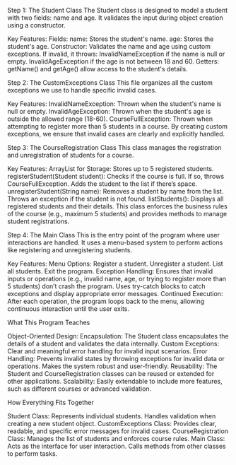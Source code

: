 Step 1: 
The Student Class
The Student class is designed to model a student with two fields: name and age. It validates the input during object creation using a constructor.

Key Features:
Fields:
name: Stores the student's name.
age: Stores the student's age.
Constructor:
Validates the name and age using custom exceptions.
If invalid, it throws:
InvalidNameException if the name is null or empty.
InvalidAgeException if the age is not between 18 and 60.
Getters:
getName() and getAge() allow access to the student's details.

Step 2: 
The CustomExceptions Class
This file organizes all the custom exceptions we use to handle specific invalid cases.

Key Features:
InvalidNameException:
Thrown when the student's name is null or empty.
InvalidAgeException:
Thrown when the student's age is outside the allowed range (18-60).
CourseFullException:
Thrown when attempting to register more than 5 students in a course.
By creating custom exceptions, we ensure that invalid cases are clearly and explicitly handled.

Step 3: 
The CourseRegistration Class
This class manages the registration and unregistration of students for a course.

Key Features:
ArrayList for Storage:
Stores up to 5 registered students.
registerStudent(Student student):
Checks if the course is full. If so, throws CourseFullException.
Adds the student to the list if there’s space.
unregisterStudent(String name):
Removes a student by name from the list.
Throws an exception if the student is not found.
listStudents():
Displays all registered students and their details.
This class enforces the business rules of the course (e.g., maximum 5 students) and provides methods to manage student registrations.

Step 4: 
The Main Class
This is the entry point of the program where user interactions are handled. It uses a menu-based system to perform actions like registering and unregistering students.

Key Features:
Menu Options:
Register a student.
Unregister a student.
List all students.
Exit the program.
Exception Handling:
Ensures that invalid inputs or operations (e.g., invalid name, age, or trying to register more than 5 students) don’t crash the program.
Uses try-catch blocks to catch exceptions and display appropriate error messages.
Continued Execution:
After each operation, the program loops back to the menu, allowing continuous interaction until the user exits.

What This Program Teaches

Object-Oriented Design:
Encapsulation: The Student class encapsulates the details of a student and validates the data internally.
Custom Exceptions: Clear and meaningful error handling for invalid input scenarios.
Error Handling:
Prevents invalid states by throwing exceptions for invalid data or operations.
Makes the system robust and user-friendly.
Reusability:
The Student and CourseRegistration classes can be reused or extended for other applications.
Scalability:
Easily extendable to include more features, such as different courses or advanced validation.

How Everything Fits Together

Student Class:
Represents individual students.
Handles validation when creating a new student object.
CustomExceptions Class:
Provides clear, readable, and specific error messages for invalid cases.
CourseRegistration Class:
Manages the list of students and enforces course rules.
Main Class:
Acts as the interface for user interaction.
Calls methods from other classes to perform tasks.